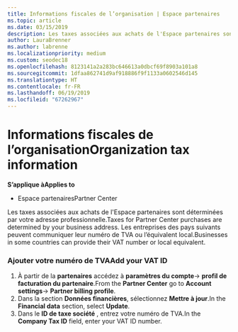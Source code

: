 ```yaml
---
title: Informations fiscales de l’organisation | Espace partenaires
ms.topic: article
ms.date: 03/15/2019
description: Les taxes associées aux achats de l'Espace partenaires sont déterminées par votre adresse professionnelle. Les entreprises des pays suivants peuvent communiquer leur numéro de TVA ou l’équivalent local.
author: LauraBrenner
ms.author: labrenne
ms.localizationpriority: medium
ms.custom: seodec18
ms.openlocfilehash: 8123141a2a283bc646613a0dbcf69f8903a101a8
ms.sourcegitcommit: 1dfaa862741d9af918886f9f1133a0602546d145
ms.translationtype: HT
ms.contentlocale: fr-FR
ms.lasthandoff: 06/19/2019
ms.locfileid: "67262967"
---
```

# <a name="organization-tax-information"></a><span data-ttu-id="cedf9-104">Informations fiscales de l’organisation</span><span class="sxs-lookup"><span data-stu-id="cedf9-104">Organization tax information</span></span>

<span data-ttu-id="cedf9-105">**S’applique à**</span><span class="sxs-lookup"><span data-stu-id="cedf9-105">**Applies to**</span></span>

-  <span data-ttu-id="cedf9-106">Espace partenaires</span><span class="sxs-lookup"><span data-stu-id="cedf9-106">Partner Center</span></span>

<span data-ttu-id="cedf9-107">Les taxes associées aux achats de l'Espace partenaires sont déterminées par votre adresse professionnelle.</span><span class="sxs-lookup"><span data-stu-id="cedf9-107">Taxes for Partner Center purchases are determined by your business address.</span></span> <span data-ttu-id="cedf9-108">Les entreprises des pays suivants peuvent communiquer leur numéro de TVA ou l’équivalent local.</span><span class="sxs-lookup"><span data-stu-id="cedf9-108">Businesses in some countries can provide their VAT number or local equivalent.</span></span>

### <a name="add-your-vat-id"></a><span data-ttu-id="cedf9-109">Ajouter votre numéro de TVA</span><span class="sxs-lookup"><span data-stu-id="cedf9-109">Add your VAT ID</span></span>

1.  <span data-ttu-id="cedf9-110">À partir de la **partenaires** accédez à **paramètres du compte**-> **profil de facturation du partenaire**.</span><span class="sxs-lookup"><span data-stu-id="cedf9-110">From the **Partner Center** go to **Account settings**-> **Partner billing profile**.</span></span>
2.  <span data-ttu-id="cedf9-111">Dans la section **Données financières**, sélectionnez **Mettre à jour**.</span><span class="sxs-lookup"><span data-stu-id="cedf9-111">In the **Financial data** section, select **Update**.</span></span>
3.  <span data-ttu-id="cedf9-112">Dans le **ID de taxe société** , entrez votre numéro de TVA.</span><span class="sxs-lookup"><span data-stu-id="cedf9-112">In the **Company Tax ID** field, enter your VAT ID number.</span></span>



 



